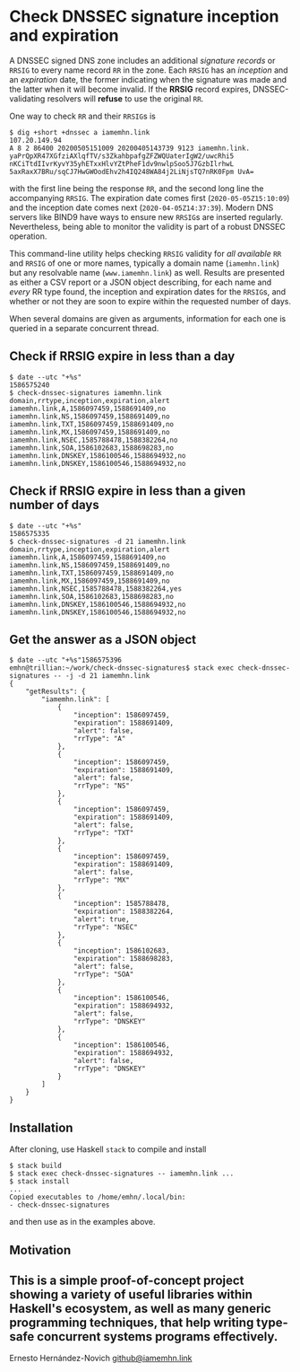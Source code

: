 # Check DNSSEC signature inception and expiration

A DNSSEC signed DNS zone includes an additional *signature records*
or `RRSIG` to every name record `RR` in the zone. Each `RRSIG` has an
*inception* and an *expiration* date, the former indicating when
the signature was made and the latter when it will become invalid.
If the **RRSIG** record expires, DNSSEC-validating resolvers will
**refuse** to use the original `RR`.

One way to check `RR` and their `RRSIG`s is

```
$ dig +short +dnssec a iamemhn.link
107.20.149.94
A 8 2 86400 20200505151009 20200405143739 9123 iamemhn.link. yaPrQpXR47XGfziAXlqfTV/s3ZkahbpafgZFZWQUaterIgW2/uwcRhi5 nKCiTtdIIvrKyvY35yhETxxHlvYZtPheF1dv9nwlpSoo5J7GzbIlrhwL 5axRaxX7BRu/sqCJ7HwGWOodEhv2h4IQ248WA84j2LiNjsTQ7nRK0Fpm UvA=
```

with the first line being the response `RR`, and the second long line
the accompanying `RRSIG`. The expiration date comes first
(`2020-05-05Z15:10:09`) and the inception date comes next
(`2020-04-05Z14:37:39`). Modern DNS servers like BIND9 have ways
to ensure new `RRSIG`s are inserted regularly. Nevertheless, being
able to monitor the validity is part of a robust DNSSEC operation.

This command-line utility helps checking  `RRSIG` validity
for *all available* `RR` and `RRSIG` of one or more names, typically
a domain name (`iamemhn.link`) but any resolvable name
(`www.iamemhn.link`) as well. Results are presented as either
a CSV report or a JSON object describing, for each name
and *every* RR type found, the inception and expiration dates for
the `RRSIG`s, and whether or not they are soon to expire within
the requested number of days.

When several domains are given as arguments, information for
each one is queried in a separate concurrent thread.

## Check if RRSIG expire in less than a day

```
$ date --utc "+%s"
1586575240
$ check-dnssec-signatures iamemhn.link
domain,rrtype,inception,expiration,alert
iamemhn.link,A,1586097459,1588691409,no
iamemhn.link,NS,1586097459,1588691409,no
iamemhn.link,TXT,1586097459,1588691409,no
iamemhn.link,MX,1586097459,1588691409,no
iamemhn.link,NSEC,1585788478,1588382264,no
iamemhn.link,SOA,1586102683,1588698283,no
iamemhn.link,DNSKEY,1586100546,1588694932,no
iamemhn.link,DNSKEY,1586100546,1588694932,no
```

## Check if RRSIG expire in less than a given number of days

```
$ date --utc "+%s"
1586575335
$ check-dnssec-signatures -d 21 iamemhn.link
domain,rrtype,inception,expiration,alert
iamemhn.link,A,1586097459,1588691409,no
iamemhn.link,NS,1586097459,1588691409,no
iamemhn.link,TXT,1586097459,1588691409,no
iamemhn.link,MX,1586097459,1588691409,no
iamemhn.link,NSEC,1585788478,1588382264,yes
iamemhn.link,SOA,1586102683,1588698283,no
iamemhn.link,DNSKEY,1586100546,1588694932,no
iamemhn.link,DNSKEY,1586100546,1588694932,no
```

## Get the answer as a JSON object

```
$ date --utc "+%s"1586575396
emhn@trillian:~/work/check-dnssec-signatures$ stack exec check-dnssec-signatures -- -j -d 21 iamemhn.link
{
    "getResults": {
        "iamemhn.link": [
            {
                "inception": 1586097459,
                "expiration": 1588691409,
                "alert": false,
                "rrType": "A"
            },
            {
                "inception": 1586097459,
                "expiration": 1588691409,
                "alert": false,
                "rrType": "NS"
            },
            {
                "inception": 1586097459,
                "expiration": 1588691409,
                "alert": false,
                "rrType": "TXT"
            },
            {
                "inception": 1586097459,
                "expiration": 1588691409,
                "alert": false,
                "rrType": "MX"
            },
            {
                "inception": 1585788478,
                "expiration": 1588382264,
                "alert": true,
                "rrType": "NSEC"
            },
            {
                "inception": 1586102683,
                "expiration": 1588698283,
                "alert": false,
                "rrType": "SOA"
            },
            {
                "inception": 1586100546,
                "expiration": 1588694932,
                "alert": false,
                "rrType": "DNSKEY"
            },
            {
                "inception": 1586100546,
                "expiration": 1588694932,
                "alert": false,
                "rrType": "DNSKEY"
            }
        ]
    }
}
```

## Installation

After cloning, use Haskell `stack` to compile and install

```
$ stack build
$ stack exec check-dnssec-signatures -- iamemhn.link ...
$ stack install
...
Copied executables to /home/emhn/.local/bin:
- check-dnssec-signatures
```

and then use as in the examples above.

## Motivation

This is a simple proof-of-concept project showing a variety of
useful libraries within Haskell's ecosystem, as well as many
generic programming techniques, that help writing type-safe
concurrent systems programs effectively.
--
Ernesto Hernández-Novich
github@iamemhn.link
